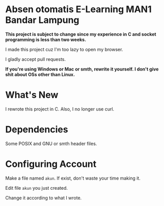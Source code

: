 # Absen otomatis E-Learning MAN1 Bandar Lampung
**This project is subject to change since my experience in C and socket programming is less than two weeks.**

I made this project cuz I'm too lazy to open my browser.

I gladly accept pull requests.

**If you're using Windows or Mac or smth, rewrite it yourself.  I don't give shit about OSs other than Linux.**

# What's New
I rewrote this project in C. Also, I no longer use curl.

# Dependencies
Some POSIX and GNU or smth header files.

# Configuring Account
Make a file named `akun`. If exist, don't waste your time making it.

Edit file `akun` you just created.

Change it according to what I wrote.
